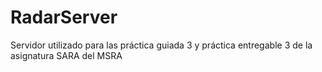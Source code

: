 # RadarServer
Servidor utilizado para las práctica guiada 3 y práctica entregable 3 de la asignatura SARA del MSRA
